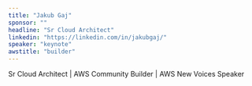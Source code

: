 ```yaml
---
title: "Jakub Gaj"
sponsor: ""
headline: "Sr Cloud Architect"
linkedin: "https://linkedin.com/in/jakubgaj/"
speaker: "keynote"
awstitle: "builder"
---
```


Sr Cloud Architect | AWS Community Builder | AWS New Voices Speaker
